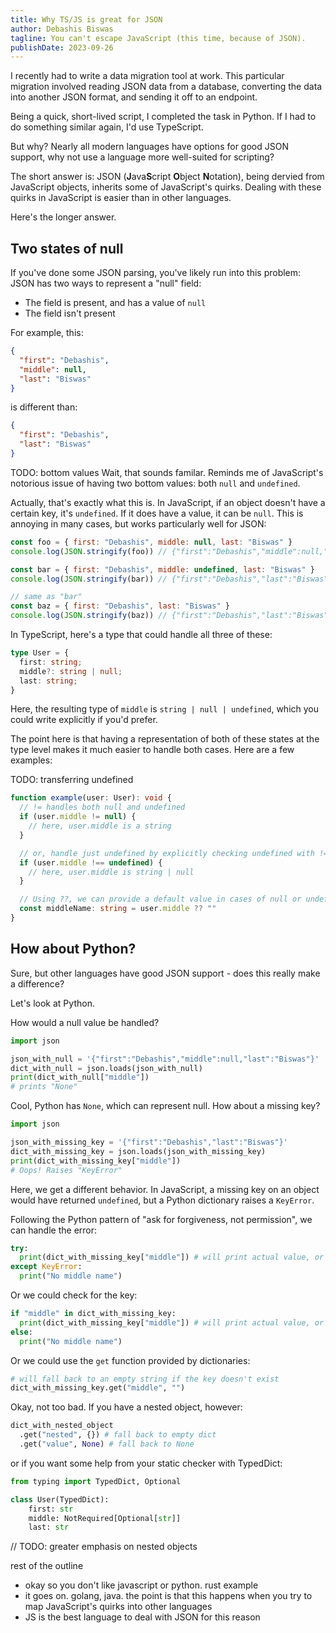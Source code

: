 ```yaml
---
title: Why TS/JS is great for JSON
author: Debashis Biswas
tagline: You can't escape JavaScript (this time, because of JSON).
publishDate: 2023-09-26
---
```


I recently had to write a data migration tool at work. This particular migration
involved reading JSON data from a database, converting the data into another
JSON format, and sending it off to an endpoint.

Being a quick, short-lived script, I completed the task in Python. If I had to
do something similar again, I'd use TypeScript.

But why? Nearly all modern languages have options for good JSON support, why not
use a language more well-suited for scripting?

The short answer is: JSON (**J**ava**S**cript **O**bject **N**otation), being
dervied from JavaScript objects, inherits some of JavaScript's quirks. Dealing
with these quirks in JavaScript is easier than in other languages.

Here's the longer answer.

## Two states of null

If you've done some JSON parsing, you've likely run into this problem: JSON has
two ways to represent a "null" field:

- The field is present, and has a value of `null`
- The field isn't present

For example, this:

```json
{
  "first": "Debashis",
  "middle": null,
  "last": "Biswas"
}
```

is different than:

```json
{
  "first": "Debashis",
  "last": "Biswas"
}
```

TODO: bottom values
Wait, that sounds familar. Reminds me of JavaScript's notorious issue of having
two bottom values: both `null` and `undefined`.

Actually, that's exactly what this is. In JavaScript, if an object doesn't have
a certain key, it's `undefined`. If it does have a value, it can be `null`. This
is annoying in many cases, but works particularly well for JSON:

```js
const foo = { first: "Debashis", middle: null, last: "Biswas" }
console.log(JSON.stringify(foo)) // {"first":"Debashis","middle":null,"last":"Biswas"}

const bar = { first: "Debashis", middle: undefined, last: "Biswas" }
console.log(JSON.stringify(bar)) // {"first":"Debashis","last":"Biswas"}

// same as "bar"
const baz = { first: "Debashis", last: "Biswas" }
console.log(JSON.stringify(baz)) // {"first":"Debashis","last":"Biswas"}
```

In TypeScript, here's a type that could handle all three of these:

```ts
type User = {
  first: string;
  middle?: string | null;
  last: string;
}
```

Here, the resulting type of `middle` is `string | null | undefined`, which you
could write explicitly if you'd prefer.

The point here is that having a representation of both of these states at the
type level makes it much easier to handle both cases. Here are a few examples:

TODO: transferring undefined
```ts
function example(user: User): void {
  // != handles both null and undefined
  if (user.middle != null) {
    // here, user.middle is a string
  }

  // or, handle just undefined by explicitly checking undefined with !==
  if (user.middle !== undefined) {
    // here, user.middle is string | null
  }

  // Using ??, we can provide a default value in cases of null or undefined
  const middleName: string = user.middle ?? ""
}
```

## How about Python?

Sure, but other languages have good JSON support - does this really make a
difference?

Let's look at Python.

How would a null value be handled?

```py
import json

json_with_null = '{"first":"Debashis","middle":null,"last":"Biswas"}'
dict_with_null = json.loads(json_with_null)
print(dict_with_null["middle"])
# prints "None"
```

Cool, Python has `None`, which can represent null. How about a missing key?

```py
import json

json_with_missing_key = '{"first":"Debashis","last":"Biswas"}'
dict_with_missing_key = json.loads(json_with_missing_key)
print(dict_with_missing_key["middle"])
# Oops! Raises "KeyError"
```

Here, we get a different behavior. In JavaScript, a missing key on an object
would have returned `undefined`, but a Python dictionary raises a `KeyError`.

Following the Python pattern of "ask for forgiveness, not permission", we can
handle the error:

```py
try:
  print(dict_with_missing_key["middle"]) # will print actual value, or None
except KeyError:
  print("No middle name")
```

Or we could check for the key:

```py
if "middle" in dict_with_missing_key:
  print(dict_with_missing_key["middle"]) # will print actual value, or None
else:
  print("No middle name")
```

Or we could use the `get` function provided by dictionaries:

```py
# will fall back to an empty string if the key doesn't exist
dict_with_missing_key.get("middle", "")
```

Okay, not too bad. If you have a nested object, however:

```py
dict_with_nested_object
  .get("nested", {}) # fall back to empty dict
  .get("value", None) # fall back to None
```

or if you want some help from your static checker with TypedDict:

```py
from typing import TypedDict, Optional

class User(TypedDict):
    first: str
    middle: NotRequired[Optional[str]]
    last: str
```

// TODO: greater emphasis on nested objects

rest of the outline
- okay so you don't like javascript or python. rust example
- it goes on. golang, java. the point is that this happens when you try to map
JavaScript's quirks into other languages
- JS is the best language to deal with JSON for this reason
